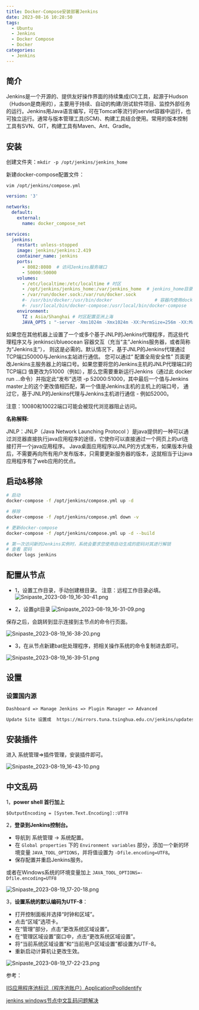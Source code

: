 ```yaml
---
title: Docker-Compose安装部署Jenkins
date: 2023-08-16 10:28:50
tags:
  - Ubuntu
  - Jenkins
  - Docker Compose
  - Docker
categories:
  - Jenkins
---
```


## 简介

Jenkins是一个开源的、提供友好操作界面的持续集成(CI)工具，起源于Hudson（Hudson是商用的），主要用于持续、自动的构建/测试软件项目、监控外部任务的运行。Jenkins用Java语言编写，可在Tomcat等流行的servlet容器中运行，也可独立运行。通常与版本管理工具(SCM)、构建工具结合使用。常用的版本控制工具有SVN、GIT，构建工具有Maven、Ant、Gradle。

<!--more-->
## 安装

创建文件夹：`mkdir -p /opt/jenkins/jenkins_home`

新建docker-compose配置文件：

`vim /opt/jenkins/compose.yml`

```yml
version: '3'

networks:
  default:
    external:
      name: docker_compose_net

services: 
  jenkins:
    restart: unless-stopped
    image: jenkins/jenkins:2.419
    container_name: jenkins
    ports:
      - 8082:8080  # 访问Jenkins服务端口
      - 50000:50000
    volumes:
      - /etc/localtime:/etc/localtime # 时区
      - /opt/jenkins/jenkins_home:/var/jenkins_home  # jenkins_home目录
      - /var/run/docker.sock:/var/run/docker.sock
      #- /usr/bin/docker:/usr/bin/docker                # 容器内使用docker命令
      #- /usr/local/bin/docker-compose:/usr/local/bin/docker-compose    
    environment:
      TZ : Asia/Shanghai # 时区配置亚洲上海
      JAVA_OPTS : "-server -Xms1024m -Xmx1024m -XX:PermSize=256m -XX:MaxPermSize=512m" # 处理内存占用过高问题
```

如果您在其他机器上设置了一个或多个基于JNLP的Jenkins代理程序，而这些代理程序又与 jenkinsci/blueocean 容器交互（充当“主”Jenkins服务器，或者简称为“Jenkins主”）， 则这是必需的。默认情况下，基于JNLP的Jenkins代理通过TCP端口50000与Jenkins主站进行通信。 您可以通过“ 配置全局安全性” 页面更改Jenkins主服务器上的端口号。如果您要将您的Jenkins主机的JNLP代理端口的TCP端口 值更改为51000（例如），那么您需要重新运行Jenkins（通过此 docker run …​命令）并指定此“发布”选项 -p 52000:51000，其中最后一个值与Jenkins master上的这个更改值相匹配，第一个值是Jenkins主机的主机上的端口号， 通过它，基于JNLP的Jenkins代理与Jenkins主机进行通信 - 例如52000。

注意：10080和10022端口可能会被现代浏览器阻止访问。

**名称解释:**

JNLP：JNLP（Java Network Launching Protocol ）是java提供的一种可以通过浏览器直接执行java应用程序的途径，它使你可以直接通过一个网页上的url连接打开一个java应用程序。
Java桌面应用程序以JNLP的方式发布，如果版本升级后，不需要再向所有用户发布版本，只需要更新服务器的版本，这就相当于让java应用程序有了web应用的优点。

## 启动&移除

```sh
# 启动
docker-compose -f /opt/jenkins/compose.yml up -d

# 移除
docker-compose -f /opt/jenkins/compose.yml down -v

# 更新docker-compose
docker-compose -f /opt/jenkins/compose.yml up -d --build

# 第一次访问新的Jenkins实例时，系统会要求您使用自动生成的密码对其进行解锁
# 查看 密码
docker logs jenkins
```

## 配置从节点

* 1，设置工作目录，手动创建根目录。
注意：远程工作目录必填。
![Snipaste_2023-08-19_16-30-41.png](/img1/Snipaste_2023-08-19_16-30-41.png)

* 2，设置git目录
![Snipaste_2023-08-19_16-31-09.png](/img1/Snipaste_2023-08-19_16-31-09.png)

保存之后，会跳转到显示连接到主节点的命令行页面。

![Snipaste_2023-08-19_16-38-20.png](/img1/Snipaste_2023-08-19_16-38-20.png)

* 3，在从节点新建bat批处理程序，把相关操作系统的命令复制进去即可。

![Snipaste_2023-08-19_16-39-51.png](/img1/Snipaste_2023-08-19_16-39-51.png)

## 设置

### 设置国内源

```txt
Dashboard => Manage Jenkins => Plugin Manager => Advanced

Update Site 设置成  https://mirrors.tuna.tsinghua.edu.cn/jenkins/updates/update-center.json
```

## 安装插件

进入 系统管理=>插件管理，安装插件即可。

![Snipaste_2023-08-19_16-43-10.png](/img1/Snipaste_2023-08-19_16-43-10.png)

## 中文乱码

1，**power shell 首行加上**

`$OutputEncoding = [System.Text.Encoding]::UTF8`

2，**登录到Jenkins控制台。**

* 导航到 系统管理 -> 系统配置。
* 在 `Global properties` 下的 `Environment variables` 部分，添加一个新的环境变量 `JAVA_TOOL_OPTIONS`，并将值设置为 `-Dfile.encoding=UTF8`。
* 保存配置并重启Jenkins服务。

或者在Windows系统的环境变量加上 `JAVA_TOOL_OPTIONS=-Dfile.encoding=UTF8`

![Snipaste_2023-08-19_17-20-18.png](/img1/Snipaste_2023-08-19_17-20-18.png)

3，**设置系统的默认编码为UTF-8**：

* 打开控制面板并选择“时钟和区域”。
* 点击“区域”选项卡。
* 在“管理”部分，点击“更改系统区域设置”。
* 在“管理区域设置”窗口中，点击“更改系统区域设置”。
* 将“当前系统区域设置”和“当前用户区域设置”都设置为UTF-8。
* 重新启动计算机让更改生效。

![Snipaste_2023-08-19_17-22-23.png](/img1/Snipaste_2023-08-19_17-22-23.png)

参考：

[IIS应用程序池标识（程序池账户）ApplicationPoolIdentify](https://www.cnblogs.com/cplemom/p/11247577.html)

[jenkins windows节点中文乱码问题解决](https://blog.csdn.net/chenjxj123/article/details/128218242)